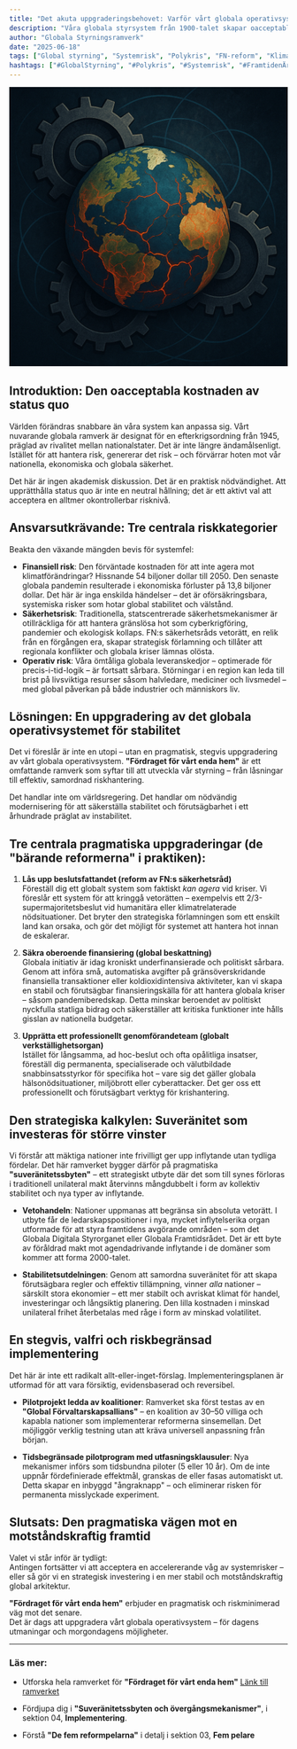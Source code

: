 ```yaml
---
title: "Det akuta uppgraderingsbehovet: Varför vårt globala operativsystem är en risk (och hur vi åtgärdar det)"
description: "Våra globala styrsystem från 1900-talet skapar oacceptabla systemrisker. Upptäck hur 'Fördraget för vårt enda hem' erbjuder en pragmatisk, stegvis uppgradering för en mer motståndskraftig och stabil framtid."
author: "Globala Styrningsramverk"
date: "2025-06-18"
tags: ["Global styrning", "Systemrisk", "Polykris", "FN-reform", "Klimatåtgärder", "Pandemiberedskap", "Ekonomisk stabilitet"]
hashtags: ["#GlobalStyrning", "#Polykris", "#Systemrisk", "#FramtidenÄrNu", "#FördragFörVårtEndaHem", "#KlimatÅtgärder", "#FNReform"]
---
```


![Systemic Failure](/images/blog/header-post-1-cog-wheel.png)

## Introduktion: Den oacceptabla kostnaden av status quo

Världen förändras snabbare än våra system kan anpassa sig. Vårt nuvarande globala ramverk är designat för en efterkrigsordning från 1945, präglad av rivalitet mellan nationalstater. Det är inte längre ändamålsenligt. Istället för att hantera risk, genererar det risk – och förvärrar hoten mot vår nationella, ekonomiska och globala säkerhet.

Det här är ingen akademisk diskussion. Det är en praktisk nödvändighet. Att upprätthålla status quo är inte en neutral hållning; det är ett aktivt val att acceptera en alltmer okontrollerbar risknivå.

## Ansvarsutkrävande: Tre centrala riskkategorier

Beakta den växande mängden bevis för systemfel:

* **Finansiell risk**: Den förväntade kostnaden för att inte agera mot klimatförändringar? Hissnande 54 biljoner dollar till 2050. Den senaste globala pandemin resulterade i ekonomiska förluster på 13,8 biljoner dollar. Det här är inga enskilda händelser – det är oförsäkringsbara, systemiska risker som hotar global stabilitet och välstånd.
* **Säkerhetsrisk**: Traditionella, statscentrerade säkerhetsmekanismer är otillräckliga för att hantera gränslösa hot som cyberkrigföring, pandemier och ekologisk kollaps. FN:s säkerhetsråds vetorätt, en relik från en förgången era, skapar strategisk förlamning och tillåter att regionala konflikter och globala kriser lämnas olösta.
* **Operativ risk**: Våra ömtåliga globala leveranskedjor – optimerade för precis-i-tid-logik – är fortsatt sårbara. Störningar i en region kan leda till brist på livsviktiga resurser såsom halvledare, mediciner och livsmedel – med global påverkan på både industrier och människors liv.

## Lösningen: En uppgradering av det globala operativsystemet för stabilitet

Det vi föreslår är inte en utopi – utan en pragmatisk, stegvis uppgradering av vårt globala operativsystem. **"Fördraget för vårt enda hem"** är ett omfattande ramverk som syftar till att utveckla vår styrning – från låsningar till effektiv, samordnad riskhantering.

Det handlar inte om världsregering. Det handlar om nödvändig modernisering för att säkerställa stabilitet och förutsägbarhet i ett århundrade präglat av instabilitet.

## Tre centrala pragmatiska uppgraderingar (de "bärande reformerna" i praktiken):

1. **Lås upp beslutsfattandet (reform av FN:s säkerhetsråd)**  
   Föreställ dig ett globalt system som faktiskt *kan agera* vid kriser. Vi föreslår ett system för att kringgå vetorätten – exempelvis ett 2/3-supermajoritetsbeslut vid humanitära eller klimatrelaterade nödsituationer. Det bryter den strategiska förlamningen som ett enskilt land kan orsaka, och gör det möjligt för systemet att hantera hot innan de eskalerar.

2. **Säkra oberoende finansiering (global beskattning)**  
   Globala initiativ är idag kroniskt underfinansierade och politiskt sårbara. Genom att införa små, automatiska avgifter på gränsöverskridande finansiella transaktioner eller koldioxidintensiva aktiviteter, kan vi skapa en stabil och förutsägbar finansieringskälla för att hantera globala kriser – såsom pandemiberedskap. Detta minskar beroendet av politiskt nyckfulla statliga bidrag och säkerställer att kritiska funktioner inte hålls gisslan av nationella budgetar.

3. **Upprätta ett professionellt genomförandeteam (globalt verkställighetsorgan)**  
   Istället för långsamma, ad hoc-beslut och ofta opålitliga insatser, föreställ dig permanenta, specialiserade och välutbildade snabbinsatsstyrkor för specifika hot – vare sig det gäller globala hälsonödsituationer, miljöbrott eller cyberattacker. Det ger oss ett professionellt och förutsägbart verktyg för krishantering.

## Den strategiska kalkylen: Suveränitet som investeras för större vinster

Vi förstår att mäktiga nationer inte frivilligt ger upp inflytande utan tydliga fördelar. Det här ramverket bygger därför på pragmatiska **"suveränitetssbyten"** – ett strategiskt utbyte där det som till synes förloras i traditionell unilateral makt återvinns mångdubbelt i form av kollektiv stabilitet och nya typer av inflytande.

* **Vetohandeln**: Nationer uppmanas att begränsa sin absoluta vetorätt. I utbyte får de ledarskapspositioner i nya, mycket inflytelserika organ utformade för att styra framtidens avgörande områden – som det Globala Digitala Styrorganet eller Globala Framtidsrådet. Det är ett byte av föråldrad makt mot agendadrivande inflytande i de domäner som kommer att forma 2000-talet.

* **Stabilitetsutdelningen**: Genom att samordna suveränitet för att skapa förutsägbara regler och effektiv tillämpning, vinner *alla* nationer – särskilt stora ekonomier – ett mer stabilt och avriskat klimat för handel, investeringar och långsiktig planering. Den lilla kostnaden i minskad unilateral frihet återbetalas med råge i form av minskad volatilitet.

## En stegvis, valfri och riskbegränsad implementering

Det här är inte ett radikalt allt-eller-inget-förslag. Implementeringsplanen är utformad för att vara försiktig, evidensbaserad och reversibel.

* **Pilotprojekt ledda av koalitioner**: Ramverket ska först testas av en **"Global Förvaltarskapsallians"** – en koalition av 30–50 villiga och kapabla nationer som implementerar reformerna sinsemellan. Det möjliggör verklig testning utan att kräva universell anpassning från början.

* **Tidsbegränsade pilotprogram med utfasningsklausuler**: Nya mekanismer införs som tidsbundna piloter (5 eller 10 år). Om de inte uppnår fördefinierade effektmål, granskas de eller fasas automatiskt ut. Detta skapar en inbyggd "ångraknapp" – och eliminerar risken för permanenta misslyckade experiment.

## Slutsats: Den pragmatiska vägen mot en motståndskraftig framtid

Valet vi står inför är tydligt:  
Antingen fortsätter vi att acceptera en accelererande våg av systemrisker –  
eller så gör vi en strategisk investering i en mer stabil och motståndskraftig global arkitektur.

**"Fördraget för vårt enda hem"** erbjuder en pragmatisk och riskminimerad väg mot det senare.  
Det är dags att uppgradera vårt globala operativsystem – för dagens utmaningar och morgondagens möjligheter.

---

### Läs mer:

* Utforska hela ramverket för **"Fördraget för vårt enda hem"**
  [Länk till ramverket](/frameworks/treaty-for-our-only-home)  

* Fördjupa dig i **"Suveränitetssbyten och övergångsmekanismer"**, i sektion 04, **Implementering**.
* Förstå **"De fem reformpelarna"** i detalj i sektion 03, **Fem pelare**

